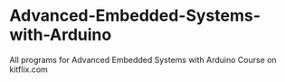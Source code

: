 # Advanced-Embedded-Systems-with-Arduino
All programs for Advanced Embedded Systems with Arduino Course on kitflix.com
